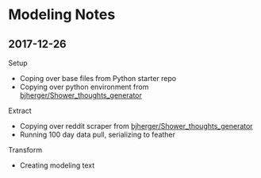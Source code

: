 # Modeling Notes

## 2017-12-26

Setup

 - Coping over base files from Python starter repo
 - Copying over python environment from [bjherger/Shower_thoughts_generator](https://github.com/bjherger/Shower_thoughts_generator)

Extract

- Copying over reddit scraper from [bjherger/Shower_thoughts_generator](https://github.com/bjherger/Shower_thoughts_generator)
- Running 100 day data pull, serializing to feather

Transform

 - Creating modeling text
